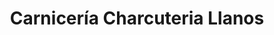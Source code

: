 ---
title: "Carnicería Charcuteria Llanos"
url: /benicassim/carniceria-charcuteria-llanos/
shop: carnicero
---